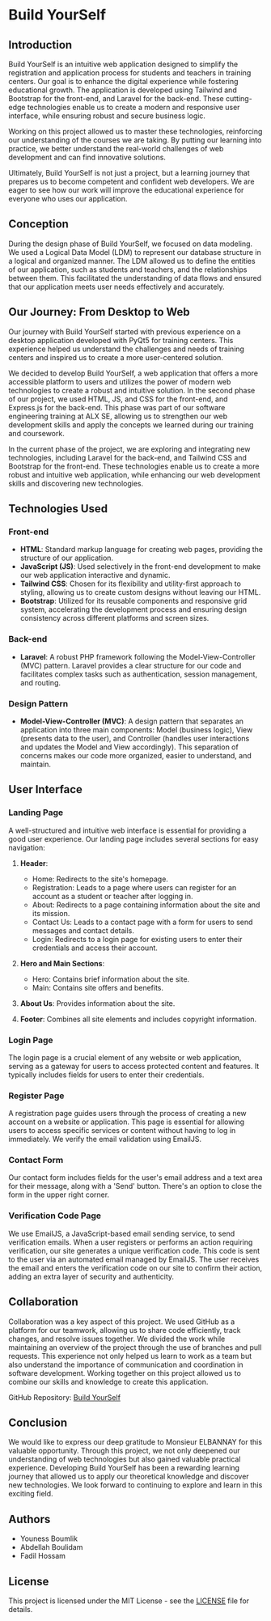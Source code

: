 # Build YourSelf

## Introduction
Build YourSelf is an intuitive web application designed to simplify the registration and application process for students and teachers in training centers. Our goal is to enhance the digital experience while fostering educational growth. The application is developed using Tailwind and Bootstrap for the front-end, and Laravel for the back-end. These cutting-edge technologies enable us to create a modern and responsive user interface, while ensuring robust and secure business logic.

Working on this project allowed us to master these technologies, reinforcing our understanding of the courses we are taking. By putting our learning into practice, we better understand the real-world challenges of web development and can find innovative solutions.

Ultimately, Build YourSelf is not just a project, but a learning journey that prepares us to become competent and confident web developers. We are eager to see how our work will improve the educational experience for everyone who uses our application.

## Conception
During the design phase of Build YourSelf, we focused on data modeling. We used a Logical Data Model (LDM) to represent our database structure in a logical and organized manner. The LDM allowed us to define the entities of our application, such as students and teachers, and the relationships between them. This facilitated the understanding of data flows and ensured that our application meets user needs effectively and accurately.

## Our Journey: From Desktop to Web
Our journey with Build YourSelf started with previous experience on a desktop application developed with PyQt5 for training centers. This experience helped us understand the challenges and needs of training centers and inspired us to create a more user-centered solution.

We decided to develop Build YourSelf, a web application that offers a more accessible platform to users and utilizes the power of modern web technologies to create a robust and intuitive solution. In the second phase of our project, we used HTML, JS, and CSS for the front-end, and Express.js for the back-end. This phase was part of our software engineering training at ALX SE, allowing us to strengthen our web development skills and apply the concepts we learned during our training and coursework.

In the current phase of the project, we are exploring and integrating new technologies, including Laravel for the back-end, and Tailwind CSS and Bootstrap for the front-end. These technologies enable us to create a more robust and intuitive web application, while enhancing our web development skills and discovering new technologies.

## Technologies Used
### Front-end
- **HTML**: Standard markup language for creating web pages, providing the structure of our application.
- **JavaScript (JS)**: Used selectively in the front-end development to make our web application interactive and dynamic.
- **Tailwind CSS**: Chosen for its flexibility and utility-first approach to styling, allowing us to create custom designs without leaving our HTML.
- **Bootstrap**: Utilized for its reusable components and responsive grid system, accelerating the development process and ensuring design consistency across different platforms and screen sizes.

### Back-end
- **Laravel**: A robust PHP framework following the Model-View-Controller (MVC) pattern. Laravel provides a clear structure for our code and facilitates complex tasks such as authentication, session management, and routing.

### Design Pattern
- **Model-View-Controller (MVC)**: A design pattern that separates an application into three main components: Model (business logic), View (presents data to the user), and Controller (handles user interactions and updates the Model and View accordingly). This separation of concerns makes our code more organized, easier to understand, and maintain.

## User Interface
### Landing Page
A well-structured and intuitive web interface is essential for providing a good user experience. Our landing page includes several sections for easy navigation:
1. **Header**:
   - Home: Redirects to the site's homepage.
   - Registration: Leads to a page where users can register for an account as a student or teacher after logging in.
   - About: Redirects to a page containing information about the site and its mission.
   - Contact Us: Leads to a contact page with a form for users to send messages and contact details.
   - Login: Redirects to a login page for existing users to enter their credentials and access their account.

2. **Hero and Main Sections**:
   - Hero: Contains brief information about the site.
   - Main: Contains site offers and benefits.

3. **About Us**: Provides information about the site.

4. **Footer**: Combines all site elements and includes copyright information.

### Login Page
The login page is a crucial element of any website or web application, serving as a gateway for users to access protected content and features. It typically includes fields for users to enter their credentials.

### Register Page
A registration page guides users through the process of creating a new account on a website or application. This page is essential for allowing users to access specific services or content without having to log in immediately. We verify the email validation using EmailJS.

### Contact Form
Our contact form includes fields for the user's email address and a text area for their message, along with a 'Send' button. There's an option to close the form in the upper right corner.

### Verification Code Page
We use EmailJS, a JavaScript-based email sending service, to send verification emails. When a user registers or performs an action requiring verification, our site generates a unique verification code. This code is sent to the user via an automated email managed by EmailJS. The user receives the email and enters the verification code on our site to confirm their action, adding an extra layer of security and authenticity.

## Collaboration
Collaboration was a key aspect of this project. We used GitHub as a platform for our teamwork, allowing us to share code efficiently, track changes, and resolve issues together. We divided the work while maintaining an overview of the project through the use of branches and pull requests. This experience not only helped us learn to work as a team but also understand the importance of communication and coordination in software development. Working together on this project allowed us to combine our skills and knowledge to create this application.

GitHub Repository: [Build YourSelf](https://github.com/saskiutchiha/BuildYourSelf/tree/main)

## Conclusion
We would like to express our deep gratitude to Monsieur ELBANNAY for this valuable opportunity. Through this project, we not only deepened our understanding of web technologies but also gained valuable practical experience. Developing Build YourSelf has been a rewarding learning journey that allowed us to apply our theoretical knowledge and discover new technologies. We look forward to continuing to explore and learn in this exciting field.

## Authors
- Youness Boumlik
- Abdellah Boulidam
- Fadil Hossam

## License
This project is licensed under the MIT License - see the [LICENSE](LICENSE) file for details.
